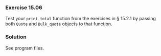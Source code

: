 ### Exercise 15.06

Test your `print_total` function from the exercises in &sect; 15.2.1 by passing
both `Quote` and `Bulk_quote` objects to that function.

### Solution

See program files.
